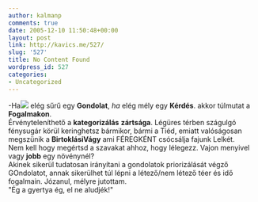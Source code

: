 ```yaml
---
author: kalmanp
comments: true
date: 2005-12-10 11:50:48+00:00
layout: post
link: http://kavics.me/527/
slug: '527'
title: No Content Found
wordpress_id: 527
categories:
- Uncategorized
---
```


-Ha![](http://kavics.freeblog.hu/Files/!!streamer.bmp) elég sűrű egy **Gondolat**, _ha_ elég mély egy **Kérdés**. akkor túlmutat a **Fogalmakon**.  
Érvényteleníthető a **kategorizálás** __zártsága__. Légüres térben szágulgó fénysugár körül keringhetsz bármikor, bármi a Tiéd, emiatt valóságosan megszünik a **BirtoklásiVágy** ami FÉREGKÉNT csócsálja fajunk Lelkét.  
Nem kell hogy megértsd a szavakat ahhoz, hogy lélegezz. Vajon menyivel vagy **jobb** egy növénynél?  
Akinek sikerül tudatosan irányítani a gondolatok priorizálását végző GOndolatot, annak sikerülhet túl lépni a létező/nem létező téer és idő fogalmain. Józanul, mélyre jutottam.  
"Ég a gyertya ég, el ne aludjék!"  

